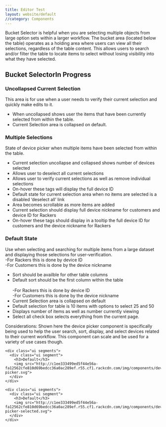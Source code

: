 ```yaml
---
title: Editor Test
layout: website/default
//category: Components
---
```


<article>
  <p>Bucket Selector is helpful when you are selecting multiple objects from large option sets within a larger workflow. The bucket area (located below the table) operates as a holding area where users can view all their selections, regardless of the table content. This allows users to search and/or filter the table to locate items to select without losing visibility into what they have selected.</p>
</article>

<article>
  <a class="anchor" name="device-picker"></a>
  <h1>Bucket Selector<span class="status prototype">In Progress</span></h1>
  <h3>Uncollapsed Current Selection</h3>
  <p>This area is for use when a user needs to verify their current selection and quickly make edits to it.</p>
  <ul>
    <li>When uncollapsed shows user the items that have been currently selected from within the table.</li>
    <li>Current Selection area is collapsed on default.</li>
  </ul>
  <h3>Multiple Selections</h3>
  <p>State of device picker when multiple items have been selected from within the table.</p>
  <ul>
    <li>Current selection uncollapse and collapsed shows number of devices selected</li>
    <li>Allows user to deselect all current selections</li>
    <li>Allows user to verify current selections as well as remove individual selections</li>
    <li>On-hover these tags will display the full device ID</li>
    <li>Default state for current selection area when no items are selected is a disabled ‘deselect all’ link</li>
    <li>Area becomes scrollable as more items are added</li>
    <li>Current selection should display full device nickname for customers and device ID for Rackers</li>
    <li>On-hover these tags should display in a tooltip the full device ID for customers and the device nickname for Rackers</li>
  </ul>
  <h3>Default State</h3>
  <p>Use when selecting and searching for multiple items from a large dataset and displaying those selections for user-verification. <br>-For Rackers this is done by device ID<br>
-For Customers this is done by the device nickname</p>
<ul>
    <li>Sort should be availble for other table columns</li>
    <li>Default sort should be the first column within the table</li>
<br>-For Rackers this is done by device ID</li>
<br>-For Customers this is done by the device nickname</li>
    <li>Current Selection area is collapsed on default</li>
    <li>Default selection for table is 10 items with options to select 25 and 50</li>
    <li>Displays number of items as well as number currently viewing</li>
    <li>Select all check box selects everything from the current page.</li>
  </ul>
  <p>Considerations: Shown here the device picker component is specifically being used to help the user search, sort, display, and select devices related to their current workflow. This component can scale and be used for a variety of use cases though.</p>

    <div class="ui segments">
      <div class="ui segment">
        <h3>Default</h3>
        <img src="http://c1ee333499ed5f44e56a-fa12562cfe810d69bedcc36a0ac289ef.r55.cf1.rackcdn.com/img/components/device-picker.svg">
      </div>
    </div>

    <div class="ui segments">
      <div class="ui segment">
        <h3>Default</h3>
        <img src="http://c1ee333499ed5f44e56a-fa12562cfe810d69bedcc36a0ac289ef.r55.cf1.rackcdn.com/img/components/device-picker-selected.svg">
      </div>
    </div>

</article>
